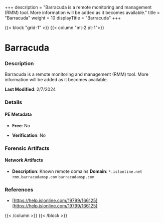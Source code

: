 +++
description = "Barracuda is a remote monitoring and management (RMM) tool. More information will be added as it becomes available."
title = "Barracuda"
weight = 10
displayTitle = "Barracuda"
+++


{{< block "grid-1" >}}
{{< column "mt-2 pt-1">}}

# Barracuda


### Description

Barracuda is a remote monitoring and management (RMM) tool. More information will be added as it becomes available.



**Last Modified**: 2/7/2024

### Details


#### PE Metadata


- **Free**: No

- **Verification**: No





### Forensic Artifacts




#### Network Artifacts

- **Description**: Known remote domains
  **Domain**: `*.islonline.net` `rmm.barracudamsp.com` `barracudamsp.com`





### References
- [https://help.islonline.com/19799/166125](https://help.islonline.com/19799/166125)



{{< /column >}}
{{< /block >}}
